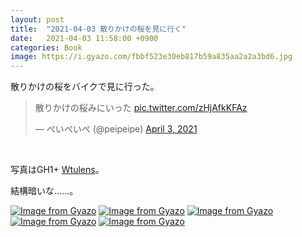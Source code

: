 ```yaml
---
layout: post
title:  "2021-04-03 散りかけの桜を見に行く"
date:   2021-04-03 11:58:00 +0900
categories: Book
image: https://i.gyazo.com/fbbf523e30eb817b59a835aa2a2a3bd6.jpg
---
```

散りかけの桜をバイクで見に行った。


<blockquote class="twitter-tweet"><p lang="ja" dir="ltr">散りかけの桜みにいった <a href="https://t.co/zHjAfkKFAz">pic.twitter.com/zHjAfkKFAz</a></p>&mdash; ぺいぺいぺ (@peipeipe) <a href="https://twitter.com/peipeipe/status/1378176877144121349?ref_src=twsrc%5Etfw">April 3, 2021</a></blockquote> <script async src="https://platform.twitter.com/widgets.js" charset="utf-8"></script><br/>


写真はGH1+ [Wtulens](https://www.peipeipe.net/2020-01-13-210354/)。


結構暗いな……。


[![Image from Gyazo](https://i.gyazo.com/341e6e13159b2f0006ad50a1b9525044.jpg)](https://gyazo.com/341e6e13159b2f0006ad50a1b9525044)
[![Image from Gyazo](https://i.gyazo.com/c9a8356eb46f0208c863736ba7839c16.jpg)](https://gyazo.com/c9a8356eb46f0208c863736ba7839c16)
[![Image from Gyazo](https://i.gyazo.com/cc39ce9782acd0245550d2894dfe6574.jpg)](https://gyazo.com/cc39ce9782acd0245550d2894dfe6574)
[![Image from Gyazo](https://i.gyazo.com/9a8a3d1185452983ce0aa52d2604997d.jpg)](https://gyazo.com/9a8a3d1185452983ce0aa52d2604997d)
[![Image from Gyazo](https://i.gyazo.com/de18fadb3ccfd83101a2845826bc9942.jpg)](https://gyazo.com/de18fadb3ccfd83101a2845826bc9942)